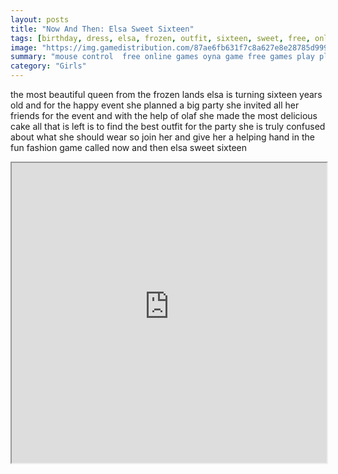 ```yaml
---
layout: posts
title: "Now And Then: Elsa Sweet Sixteen"
tags: [birthday, dress, elsa, frozen, outfit, sixteen, sweet, free, online, games, oyna, game, free, games, play, play, games]
image: "https://img.gamedistribution.com/87ae6fb631f7c8a627e8e28785d9992d.jpg"
summary: "mouse control  free online games oyna game free games play play games"
category: "Girls"
---
```


the most beautiful queen from the frozen lands elsa is turning sixteen years old and for the happy event she planned a big party she invited all her friends for the event and with the help of olaf she made the most delicious cake all that is left is to find the best outfit for the party she is truly confused about what she should wear so join her and give her a helping hand in the fun fashion game called now and then elsa sweet sixteen

<iframe width="100%" height="480px;" src="https://flash.gamedistribution.com?game=87ae6fb631f7c8a627e8e28785d9992d"></iframe>